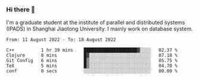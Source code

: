 ### Hi there 👋

I'm a graduate student at the institute of parallel and distributed systems (IPADS) in Shanghai Jiaotong University. I mainly work on database system.

<!--START_SECTION:waka-->

```text
From: 11 August 2022 - To: 18 August 2022

C++          1 hr 39 mins    ████████████████████▓░░░░   82.37 %
Clojure      8 mins          █▓░░░░░░░░░░░░░░░░░░░░░░░   07.18 %
Git Config   6 mins          █▒░░░░░░░░░░░░░░░░░░░░░░░   05.75 %
TeX          5 mins          █▒░░░░░░░░░░░░░░░░░░░░░░░   04.70 %
conf         0 secs          ░░░░░░░░░░░░░░░░░░░░░░░░░   00.00 %
```

<!--END_SECTION:waka-->

<!--
**yqmmm/yqmmm** is a ✨ _special_ ✨ repository because its `README.md` (this file) appears on your GitHub profile.

Here are some ideas to get you started:

- 🔭 I’m currently working on ...
- 🌱 I’m currently learning ...
- 👯 I’m looking to collaborate on ...
- 🤔 I’m looking for help with ...
- 💬 Ask me about ...
- 📫 How to reach me: ...
- 😄 Pronouns: ...
- ⚡ Fun fact: ...
-->
